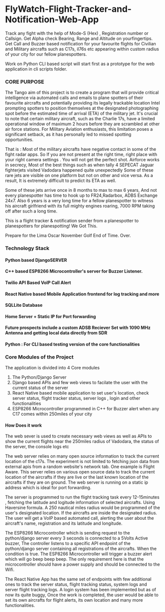 # FlyWatch-Flight-Tracker-and-Notification-Web-App

Track any fight with the help of Mode-S (Hex) , Registration number or Callsign. Get Alpha check Bearing, Range and Altitude on yourfingertips. Get Call and Buzzer based notification for your favourite flights for Civilian and Military aircrafts such as C17s, il76s etc appearing within custom radius of your city for our fellow planespotters.

Work on Python CLI based script will start first as a prototype for the web application in cli scripts folder.

### CORE PURPOSE

The Tango aim of this project is to create a program that will provide critical intelligence via automated calls and emails to plane spotters of their favourite aircrafts and potentially providing its  legally trackable location Intel  prompting spotters to position themselves at the designated photographing spot before the estimated time of arrival (ETA) of the military jet. It's crucial to note that certain military aircraft, such as the Charlie 17s, have a limited operational window of maximum 2 hours before they are scrambled at other air force stations. For Military Aviation enthusiasts, this limitation poses a significant setback, as it has personally led to missed spotting opportunities. 

That is : Most of the military aircrafts have negative contact in some of the fight radar apps. So If you are not present at the right time, right place with your right camera settings .
You will not get the perfect shot. Airforce works in secrecy, Most of the best things such as when  tally 4 SEPECAT Jaguar fighterjets visited Vadodara happened quite unexpectedly
Some of these rare jets are visible on one platform but not on other and vice versa. As a result, It is extremely difficult to predict its ETA as well.

Some of these jets arrive once in 8 months to max to max 6 years, And not every planespotter has time to hook up to FR24,Radarbox, ADBS Exchange 24x7. 
Also 6 years is a very long time for a fellow planespotter to witness his aircraft girlfriend with its full mighty engines roaring, 7000 RPM taking off after such a long time.

This is a flight tracker & notification sender from a planespotter to planespotters for planespotting! We Got This.

Prepare for the Lima Oscar November Golf End of Time. Over.


### Technology Stack ####

#### Python based DjangoSERVER 
#### C++ based ESP8266 Microcontroller's server for Buzzer Listener.
#### Twilio API Based VoIP Call Alert
#### React Native based Mobile Application frontend for log tracking and more 
#### SQLLite Database
####  Home Server + Static IP for Port forwarding

#### Future prospects include a custom ADSB Reciever Set with 1090 MHz Antenna and getting local data directly from SDR

#### Python : For CLI based testing version of the core functionalities

### Core Modules of the Project ###
The application is divided into 4 Core modules
1. The Python/Django Server
2. Django based APIs and few web views to facilate the user with the current status of the server
3. React Native based mobile application to set user's location, check server status, flight tracker status,  server logs , login and other functionalities
4. ESP8266 Microcontroller programmed in C++ for Buzzer alert when any C17 comes within 250miles of your city

#### How Does it work ####

The web sever is used to create necessary web views as well as APIs to show the current flights near the 250miles radius of Vadodara, the status of the server, the console logs etc

The web server relies on many open source information to track the current location of the c17s. The experiment is not limited to fetching json data from external apis from a random website's network tab.
One example is Flight Aware. This server relies on various open source data to track the current location of the aircrafts if they are live or the last known location of the aircrafts if they are on ground. The web server is running on a static ip address which is ideal for port forwarding.

The server is programmed to run the flight tracking task every 12-15minutes , fetching the latitude and logitude information of selected aircrafts. Using Haversine formula. A 250 nautical miles radius would be programmed of the user's designated location. If the aircrafts are inside the designated radius. The user will get a VoIP based automated call, alerting the user about the aircraft's name, registration and its latitude and longitude.

The ESP8266 Microcontroller which is sending request to the python/django server  every 3 seconds is connected to a 5Volts Active buzzer, The controller listens to a specific API endpoint of the python/django server containing all registrations of the aircrafts. When the condition is true. The ESP8266 Microcontroller will trigger a buzzer alert which will go beep beep beep. The only requirement here is that the microcontroller should have a power supply and should be connected to the Wifi. 

The React Native App has the same set of endpoints with few additional ones to track the server status, flight tracking status, system logs and server flight tracking logs. A login system has been implemented but as of now its quite buggy, Once the work is completed, the user would be able to set its own aircrafts for flight alerts, its own location and many more functionalities.

 

